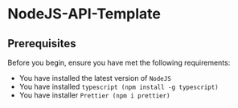 # NodeJS-API-Template

## Prerequisites

Before you begin, ensure you have met the following requirements:
<!--- These are just example requirements. Add, duplicate or remove as required --->
* You have installed the latest version of `NodeJS`
* You have installed `typescript (npm install -g typescript)`
* You have installer `Prettier (npm i prettier)`

